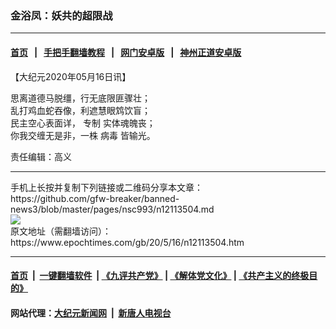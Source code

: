 ### 金浴凤：妖共的超限战
------------------------

#### [首页](https://github.com/gfw-breaker/banned-news3/blob/master/README.md) &nbsp;&nbsp;|&nbsp;&nbsp; [手把手翻墙教程](https://github.com/gfw-breaker/guides/wiki) &nbsp;&nbsp;|&nbsp;&nbsp; [网门安卓版](https://github.com/oGate2/oGate) &nbsp;&nbsp;|&nbsp;&nbsp; [神州正道安卓版](https://github.com/SzzdOgate/update) 



<div><p>
 【大纪元2020年05月16日讯】
</p>
<p>
 思离道德马脱缰，行无底限匪骤壮；
 <br/>
 乱打鸡血蛇吞像，利遮慧眼鸩饮盲；
 <br/>
 民主空心表面详，
 <ok href="https://www.epochtimes.com/gb/tag/%E4%B8%93%E5%88%B6.html">
  专制
 </ok>
 实体魂魄丧；
 <br/>
 你我交缠无是非，一株
 <ok href="https://www.epochtimes.com/gb/tag/%E7%97%85%E6%AF%92.html">
  病毒
 </ok>
 皆输光。
</p>
<p>
 责任编辑：高义
</p>
</div>
<hr/>
手机上长按并复制下列链接或二维码分享本文章：<br/>
https://github.com/gfw-breaker/banned-news3/blob/master/pages/nsc993/n12113504.md <br/>
<a href='https://github.com/gfw-breaker/banned-news3/blob/master/pages/nsc993/n12113504.md'><img src='https://github.com/gfw-breaker/banned-news3/blob/master/pages/nsc993/n12113504.md.png'/></a> <br/>
原文地址（需翻墙访问）：https://www.epochtimes.com/gb/20/5/16/n12113504.htm


------------------------
#### [首页](https://github.com/gfw-breaker/banned-news3/blob/master/README.md) &nbsp;|&nbsp; [一键翻墙软件](https://github.com/gfw-breaker/nogfw/blob/master/README.md) &nbsp;| [《九评共产党》](https://github.com/gfw-breaker/9ping.md/blob/master/README.md#九评之一评共产党是什么) | [《解体党文化》](https://github.com/gfw-breaker/jtdwh.md/blob/master/README.md) | [《共产主义的终极目的》](https://github.com/gfw-breaker/gczydzjmd.md/blob/master/README.md)

#### 网站代理：[大纪元新闻网](http://167.172.10.89:10080/gb/) &nbsp;|&nbsp; [新唐人电视台](http://167.172.10.89:8808/gb/)


<img src='http://gfw-breaker.win/banned-news3/pages/nsc993/n12113504.md' width='0px' height='0px'/>